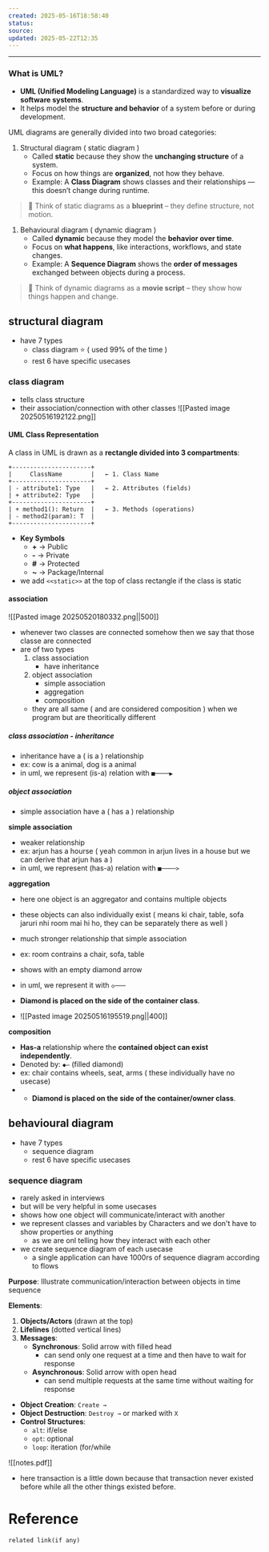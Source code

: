 ```yaml
---
created: 2025-05-16T18:58:40
status: 
source: 
updated: 2025-05-22T12:35
---
```

---

### What is UML?

- **UML (Unified Modeling Language)** is a standardized way to **visualize software systems**.
- It helps model the **structure and behavior** of a system before or during development.

UML diagrams are generally divided into two broad categories:
1. Structural diagram ( static diagram )
	- Called **static** because they show the **unchanging structure** of a system.
	- Focus on how things are **organized**, not how they behave.
	- Example: A **Class Diagram** shows classes and their relationships — this doesn’t change during runtime.

> 📌 Think of static diagrams as a **blueprint** – they define structure, not motion.

1. Behavioural diagram ( dynamic diagram )
	- Called **dynamic** because they model the **behavior over time**.
	- Focus on **what happens**, like interactions, workflows, and state changes.
	- Example: A **Sequence Diagram** shows the **order of messages** exchanged between objects during a process.

> 📌 Think of dynamic diagrams as a **movie script** – they show how things happen and change.


## structural diagram

- have 7 types
	- class diagram ⭐ ( used 99% of the time )
	- rest 6 have specific usecases

### class diagram

- tells class structure
- their association/connection with other classes
![[Pasted image 20250516192122.png]]

#### UML **Class Representation**

A class in UML is drawn as a **rectangle divided into 3 compartments**:
```pgsql
+----------------------+
|     ClassName        |   ← 1. Class Name
+----------------------+
| - attribute1: Type   |   ← 2. Attributes (fields)
| + attribute2: Type   |
+----------------------+
| + method1(): Return  |   ← 3. Methods (operations)
| - method2(param): T  |
+----------------------+
```

- **Key Symbols**
	- **+** → Public
	- **-** → Private
	- **#** → Protected
	- **~** → Package/Internal
- we add `<<static>>` at the top of class rectangle if the class is static

#### association

![[Pasted image 20250520180332.png||500]]

- whenever two classes are connected somehow then we say that those classe are connected
- are of two types
	1. class association
		- have inheritance
	2. object association
		- simple association
		- aggregation
		- composition
	- they are all same ( and are considered composition ) when we program but are theoritically different 


##### class association - inheritance

- inheritance have a ( is a ) relationship
- ex: cow is a animal, dog is a animal 
- in uml, we represent (is-a) relation with `■────▶`

##### object association  
- simple association have a ( has a ) relationship


**simple association**
- weaker relationship
- ex: arjun has a hourse ( yeah common in arjun lives in a house but we can derive that arjun has a )
- in uml, we represent (has-a) relation with `■────>`

**aggregation**
- here one object is an aggregator and contains multiple objects
- these objects can also individually exist ( means ki chair, table, sofa jaruri nhi room mai hi ho, they can be separately there as well )
- much stronger relationship that simple association
- ex: room contrains a chair, sofa, table
- shows with an empty diamond arrow
- in uml, we represent it with `◇───` 
- **Diamond is placed on the side of the container class**.

- ![[Pasted image 20250516195519.png||400]]

**composition**
- **Has-a** relationship where the **contained object can exist independently**.
- Denoted by: `◆—` (filled diamond)
- ex: chair contains wheels, seat, arms ( these individually have no usecase)
- - **Diamond is placed on the side of the container/owner class**.


## behavioural diagram

- have 7 types
	- sequence diagram 
	- rest 6 have specific usecases

### sequence diagram

- rarely asked in interviews
- but will be very helpful in some usecases
- shows how one object will communicate/interact with another
- we represent classes and variables by Characters and we don't have to show properties or anything
	- as we are onl telling how they interact with each other
- we create sequence diagram of each usecase
	- a single application can have 1000rs of sequence diagram according to flows


**Purpose**: Illustrate communication/interaction between objects in time sequence

**Elements**:
1. **Objects/Actors** (drawn at the top)
2. **Lifelines** (dotted vertical lines)
3. **Messages**:
    - **Synchronous**: Solid arrow with filled head
        - can send only one request at a time and then have to wait for response
    - **Asynchronous**: Solid arrow with open head
        - can send multiple requests at the same time without waiting for response
- **Object Creation**: `Create →`
- **Object Destruction**: `Destroy →` or marked with `X`
- **Control Structures**:
	- `alt`: if/else
	- `opt`: optional
	- `loop`: iteration (for/while

![[notes.pdf]]

- here transaction is a little down because that transaction never existed before while all the other things existed before.


# Reference
`related link(if any)`

